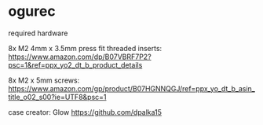 # ogurec

required hardware

8x M2 4mm x 3.5mm press fit threaded inserts:
https://www.amazon.com/dp/B07VBRF7P2?psc=1&ref=ppx_yo2_dt_b_product_details

8x M2 x 5mm screws:
https://www.amazon.com/gp/product/B07HGNNQGJ/ref=ppx_yo_dt_b_asin_title_o02_s00?ie=UTF8&psc=1

case creator: Glow https://github.com/dpalka15
